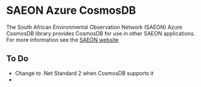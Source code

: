 ﻿# SAEON Azure CosmosDB
The South African Environmental Observation Network (SAEON) Azure CosmosDB library provides CosmosDB for use in other SAEON applications. 
For more information see the [SAEON website](http://www.SAEON.ac.za)

## To Do
- Change to .Net Standard 2 when CosmosDB supports it
- 